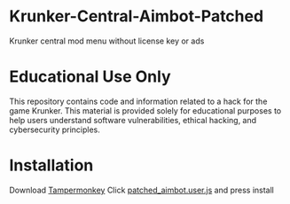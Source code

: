 # Krunker-Central-Aimbot-Patched
Krunker central mod menu without license key or ads

# Educational Use Only

This repository contains code and information related to a hack for the game Krunker. This material is provided solely for educational purposes to help users understand software vulnerabilities, ethical hacking, and cybersecurity principles.

# Installation
Download [Tampermonkey](https://www.tampermonkey.net/)
Click [patched_aimbot.user.js](https://github.com/7i7u5/Krunker-Central-Cracked/blob/main/patched_aimbot.user.js) and press install
